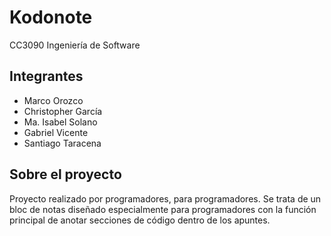 # Kodonote

CC3090 Ingeniería de Software

## Integrantes
* Marco Orozco 
* Christopher García
* Ma. Isabel Solano 
* Gabriel Vicente
* Santiago Taracena


## Sobre el proyecto
Proyecto realizado por programadores, para programadores.
Se trata de un bloc de notas diseñado especialmente para programadores con la función principal de anotar secciones de código dentro de los apuntes.
